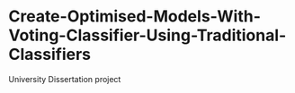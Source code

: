 # Create-Optimised-Models-With-Voting-Classifier-Using-Traditional-Classifiers
University Dissertation project
